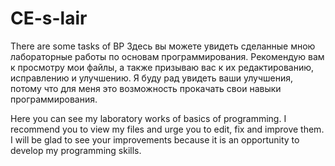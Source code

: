 # CE-s-lair
There are some tasks of BP
Здесь вы можете увидеть сделанные мною лабораторные работы по основам программирования. Рекомендую вам к просмотру мои файлы, 
а также призываю вас к их редактированию, исправлению и улучшению. Я буду рад увидеть ваши улучшения, потому что для меня это возможность
прокачать свои навыки программирования.

Here you can see my laboratory works of basics of programming. I recommend you to view my files and urge you to edit, fix and improve them.
I will be glad to see your improvements because it is an opportunity to develop my programming skills.
